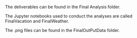The deliverables can be found in the Final Analysis folder.

The Jupyter notebooks used to conduct the analyses are called FinalVacation and FinalWeather.

The .png files can be found in the FinalOutPutData folder.

